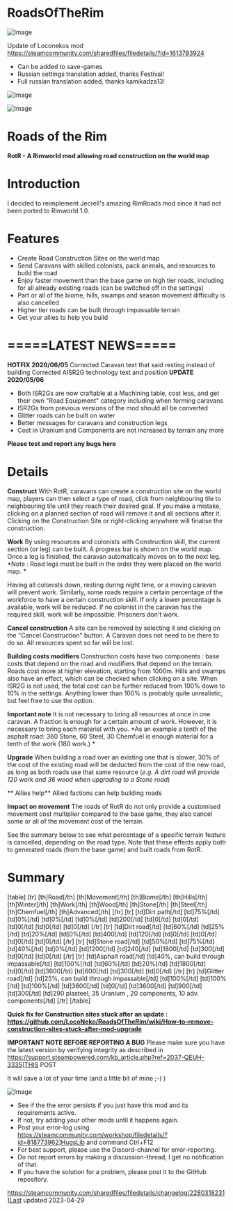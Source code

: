 # RoadsOfTheRim

![Image](https://i.imgur.com/buuPQel.png)

Update of Loconekos mod
https://steamcommunity.com/sharedfiles/filedetails/?id=1613783924

- Can be added to save-games
- Russian settings translation added, thanks Festival!
- Full russian translation added, thanks kamikadza13!

![Image](https://i.imgur.com/pufA0kM.png)

	
![Image](https://i.imgur.com/Z4GOv8H.png)

# Roads of the Rim


**RotR - A Rimworld mod allowing road construction on the world map**

# Introduction


I decided to reimplement Jecrell's amazing RimRoads mod since it had not been ported to Rimworld 1.0.

# Features



  - Create Road Construction Sites on the world map
  - Send Caravans with skilled colonists, pack animals, and resources to build the road
  - Enjoy faster movement than the base game on high tier roads, including for all already existing roads (can be switched off in the settings)
  - Part or all of the biome, hills, swamps and season movement difficulty is also cancelled
  - Higher tier roads can be built through impassable terrain
  - Get your allies to help you build



# =====LATEST NEWS=====

**HOTFIX  2020/06/05**
Corrected Caravan text that said resting instead of building
Corrected AISR2G technology text and position
**UPDATE 2020/05/06**


-  Both ISR2Gs are now craftable at a Machining table, cost less, and get their own "Road Equipment" category including when forming caravans
-  ISR2Gs from previous versions of the mod should all be converted
-  Glitter roads can be built on water
-  Better messages for caravans and construction legs
-  Cost in Uranium and Components are not increased by terrain any more


**Please test and report any bugs here**

# Details
 

**Construct**
With RotR, caravans can create a construction site on the world map, players can then select a type of road, click from neighbouring tile to neighbouring tile until they reach their desired goal. If you make a mistake, clicking on a planned section of road will remove it and all sections after it. Clicking on the Construction Site or right-clicking anywhere will finalise the construction.

**Work**
By using resources and colonists with Construction skill, the current section (or leg) can be built. A progress bar is shown on the world map.  Once a leg is finished, the caravan automatically moves on to the next leg. *Note : Road legs must be built in the order they were placed on the world map. *

Having all colonists down, resting during night time, or a moving caravan will prevent work. Similarly, some roads require a certain percentage of the workforce to have a certain construction skill. If only a lower percentage is available, work will be reduced. If no colonist in the caravan has the required skill, work will be impossible. Prisoners don't work.

**Cancel construction**
A site can be removed by selecting it and clicking on the "Cancel Construction" button. A Caravan does not need to be there to do so. All resources spent so far will be lost.

**Building costs modifiers**
Construction costs have two components : base costs that depend on the road and modifiers that depend on the terrain. Roads cost more at higher elevation, starting from 1000m. Hills and swamps also have an effect, which can be checked when clicking on a site. When ISR2G is not used, the total cost can be further reduced from 100% down to 10% in the settings. Anything lower than 100% is probably quite unrealistic, but feel free to use the option.

**Important note**
It is not necessary to bring all resources at once in one caravan. A fraction is enough for a certain amount of work. However, it is necessary to bring each material with you.
*As an example a tenth of the asphalt road: 360 Stone, 60 Steel, 30 Chemfuel is enough material for a tenth of the work (180 work.) *

**Upgrade**
When building a road over an existing one that is slower, 30% of the cost of the existing road will be deducted from the cost of the new road, as long as both roads use that same resource (*e.g. A dirt road will provide 120 work and 36 wood when upgrading to a Stone road*)

** Allies help** 
Allied factions can help building roads

**Impact on movement** 
The roads of RotR do not only provide a customised movement cost multiplier compared to the base game, they also cancel some or all of the movement cost of the terrain.

See the summary below to see what percentage of a specific terrain feature is cancelled, depending on the road type. Note that these effects apply both to generated roads (from the base game) and built roads from RotR.

# Summary
 
[table] 
  [tr]
    [th]Road[/th]
    [th]Movement[/th] 
    [th]Biome[/th] 
    [th]Hills[/th] 
    [th]Winter[/th] 
    [th]Work[/th] 
    [th]Wood[/th] 
    [th]Stone[/th] 
    [th]Steel[/th] 
    [th]Chemfuel[/th] 
    [th]Advanced[/th] 
  [/tr]
  [tr]
    [td]Dirt path[/td]
    [td]75%[/td]
    [td]0%[/td]
    [td]0%[/td]
    [td]0%[/td]
    [td]200[/td]
    [td]0[/td]
    [td]0[/td]
    [td]0[/td]
    [td]0[/td]
    [td]0[/td]
  [/tr]
  [tr]
    [td]Dirt road[/td]
    [td]60%[/td]
    [td]25%[/td]
    [td]20%[/td]
    [td]0%[/td]
    [td]400[/td]
    [td]120[/td]
    [td]0[/td]
    [td]0[/td]
    [td]0[/td]
    [td]0[/td]
  [/tr]
  [tr]
    [td]Stone road[/td]
    [td]50%[/td]
    [td]75%[/td]
    [td]40%[/td]
    [td]0%[/td]
    [td]1200[/td]
    [td]240[/td]
    [td]1800[/td]
    [td]300[/td]
    [td]0[/td]
    [td]0[/td]
  [/tr]
  [tr]
    [td]Asphalt road[/td]
    [td]40%, can build through impassable[/td]
    [td]100%[/td]
    [td]60%[/td]
    [td]20%[/td]
    [td]1800[/td]
    [td]0[/td]
    [td]3600[/td]
    [td]600[/td]
    [td]300[/td]
    [td]0[/td]
  [/tr]
  [tr]
    [td]Glitter road[/td]
    [td]25%, can build through impassable[/td]
    [td]100%[/td]
    [td]100%[/td]
    [td]100%[/td]
    [td]3600[/td]
    [td]0[/td]
    [td]3600[/td]
    [td]900[/td]
    [td]300[/td]
    [td]290 plasteel, 35 Uranium , 20 components, 10 adv. components[/td]
  [/tr]
[/table]

**Quick fix for Construction sites stuck after an update : https://github.com/LocoNeko/RoadsOfTheRim/wiki/How-to-remove-construction-sites-stuck-after-mod-upgrade**

**IMPORTANT NOTE BEFORE REPORTING A BUG**
Please make sure you have the latest version by verifying integrity as described in https://support.steampowered.com/kb_article.php?ref=2037-QEUH-3335]THIS POST

It will save a lot of your time (and a little bit of mine ;-) )

![Image](https://i.imgur.com/PwoNOj4.png)



-  See if the the error persists if you just have this mod and its requirements active.
-  If not, try adding your other mods until it happens again.
-  Post your error-log using https://steamcommunity.com/workshop/filedetails/?id=818773962]HugsLib and command Ctrl+F12
-  For best support, please use the Discord-channel for error-reporting.
-  Do not report errors by making a discussion-thread, I get no notification of that.
-  If you have the solution for a problem, please post it to the GitHub repository.


https://steamcommunity.com/sharedfiles/filedetails/changelog/2280318231]Last updated 2023-04-29
